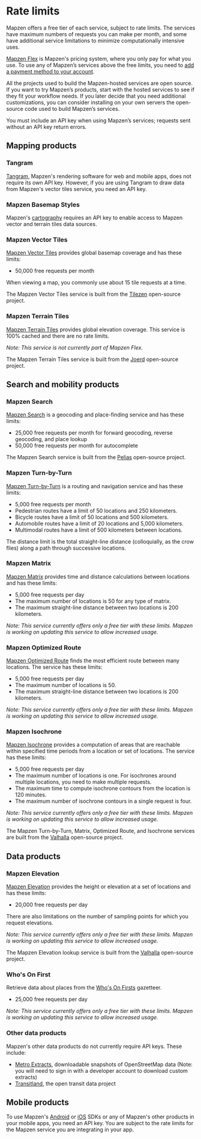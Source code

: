 # Rate limits

Mapzen offers a free tier of each service, subject to rate limits. The services have maximum numbers of requests you can make per month, and some have additional service limitations to minimize computationally intensive uses.

[Mapzen Flex](https://mapzen.com/pricing) is Mapzen's pricing system, where you only pay for what you use. To use any of Mapzen’s services above the free limits, you need to [add a payment method to your account](account-settings/#Add-your-Mapzen-Flex-payment-method).

All the projects used to build the Mapzen-hosted services are open source. If you want to try Mapzen’s products, start with the hosted services to see if they fit your workflow needs. If you later decide that you need additional customizations, you can consider installing on your own servers the open-source code used to build Mapzen’s services.

You must include an API key when using Mapzen’s services; requests sent without an API key return errors.

## Mapping products

### Tangram

[Tangram](https://mapzen.com/documentation/tangram/), Mapzen's rendering software for web and mobile apps, does not require its own API key. However, if you are using Tangram to draw data from Mapzen's vector tiles service, you need an API key.

### Mapzen Basemap Styles

Mapzen's [cartography](https://mapzen.com/documentation/cartography/) requires an API key to enable access to Mapzen vector and terrain tiles data sources.

### Mapzen Vector Tiles

[Mapzen Vector Tiles](https://mapzen.com/documentation/vector-tiles/) provides global basemap coverage and has these limits:

- 50,000 free requests per month

When viewing a map, you commonly use about 15 tile requests at a time.

The Mapzen Vector Tiles service is built from the [Tilezen](https://github.com/tilezen) open-source project.

### Mapzen Terrain Tiles

[Mapzen Terrain Tiles](https://mapzen.com/documentation/terrain-tiles/) provides global elevation coverage. This service is 100% cached and there are no rate limits.

_Note: This service is not currently part of Mapzen Flex._

The Mapzen Terrain Tiles service is built from the [Joerd](https://github.com/tilezen/joerd) open-source project.

## Search and mobility products

### Mapzen Search

[Mapzen Search](https://mapzen.com/documentation/search/) is a geocoding and place-finding service and has these limits:

- 25,000 free requests per month for forward geocoding, reverse geocoding, and place lookup
- 50,000 free requests per month for autocomplete

The Mapzen Search service is built from the [Pelias](https://github.com/pelias) open-source project.

### Mapzen Turn-by-Turn

[Mapzen Turn-by-Turn](https://mapzen.com/documentation/turn-by-turn/) is a routing and navigation service and has these limits:

- 5,000 free requests per month
- Pedestrian routes have a limit of 50 locations and 250 kilometers.
- Bicycle routes have a limit of 50 locations and 500 kilometers.
- Automobile routes have a limit of 20 locations and 5,000 kilometers.
- Multimodal routes have a limit of 500 kilometers between locations.

The distance limit is the total straight-line distance (colloquially, as the crow flies) along a path through successive locations.

### Mapzen Matrix

[Mapzen Matrix](https://mapzen.com/documentation/matrix/) provides time and distance calculations between locations and has these limits:

- 5,000 free requests per day
- The maximum number of locations is 50 for any type of matrix.
- The maximum straight-line distance between two locations is 200 kilometers.

_Note: This service currently offers only a free tier with these limits. Mapzen is working on updating this service to allow increased usage._

### Mapzen Optimized Route

[Mapzen Optimized Route](https://mapzen.com/documentation/optimized/) finds the most efficient route between many locations. The service has these limits:

- 5,000 free requests per day
- The maximum number of locations is 50.
- The maximum straight-line distance between two locations is 200 kilometers.

_Note: This service currently offers only a free tier with these limits. Mapzen is working on updating this service to allow increased usage._

### Mapzen Isochrone

[Mapzen Isochrone](https://mapzen.com/documentation/mobility/isochrone/api-reference/) provides a computation of areas that are reachable within specified time periods from a location or set of locations. The service has these limits:

- 5,000 free requests per day
- The maximum number of locations is one. For isochrones around multiple locations, you need to make multiple requests.
- The maximum time to compute isochrone contours from the location is 120 minutes.
- The maximum number of isochrone contours in a single request is four.

_Note: This service currently offers only a free tier with these limits. Mapzen is working on updating this service to allow increased usage._

The Mapzen Turn-by-Turn, Matrix, Optimized Route, and Isochrone services are built from the [Valhalla](https://github.com/valhalla) open-source project.

## Data products

### Mapzen Elevation

[Mapzen Elevation](https://mapzen.com/documentation/elevation/) provides the height or elevation at a set of locations and has these limits:

- 20,000 free requests per day

There are also limitations on the number of sampling points for which you request elevations.

_Note: This service currently offers only a free tier with these limits. Mapzen is working on updating this service to allow increased usage._

The Mapzen Elevation lookup service is built from the [Valhalla](https://github.com/valhalla) open-source project.

### Who's On First

Retrieve data about places from the [Who's On Firsts](https://mapzen.com/documentation/wof/) gazetteer.

- 25,000 free requests per day

_Note: This service currently offers only a free tier with these limits. Mapzen is working on updating this service to allow increased usage._

### Other data products

Mapzen's other data products do not currently require API keys. These include:

- [Metro Extracts](https://mapzen.com/data/metro-extracts/), downloadable snapshots of OpenStreetMap data (Note: you will need to sign in with a developer account to download custom extracts)
- [Transitland](https://transit.land/), the open transit data project

## Mobile products

To use Mapzen's [Android](https://mapzen.com/documentation/android/) or [iOS](https://mapzen.com/documentation/ios/) SDKs or any of Mapzen's other products in your mobile apps, you need an API key. You are subject to the rate limits for the Mapzen service you are integrating in your app.
